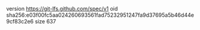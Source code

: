 version https://git-lfs.github.com/spec/v1
oid sha256:e03f00fc5aa024260693561fad75232951247fa9d37695a5b46d44e9cf83c2e6
size 637
